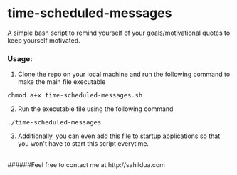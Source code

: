 # time-scheduled-messages
A simple bash script to remind yourself of your goals/motivational quotes to keep yourself motivated.

### Usage:
1. Clone the repo on your local machine and run the following command to make the main file executable
<pre>chmod a+x time-scheduled-messages.sh </pre>
2. Run the executable file using the following command
<pre>./time-scheduled-messages </pre>
3. Additionally, you can even add this file to startup applications so that you won't have to start this script everytime.

<br>
######Feel free to contact me at http://sahildua.com
